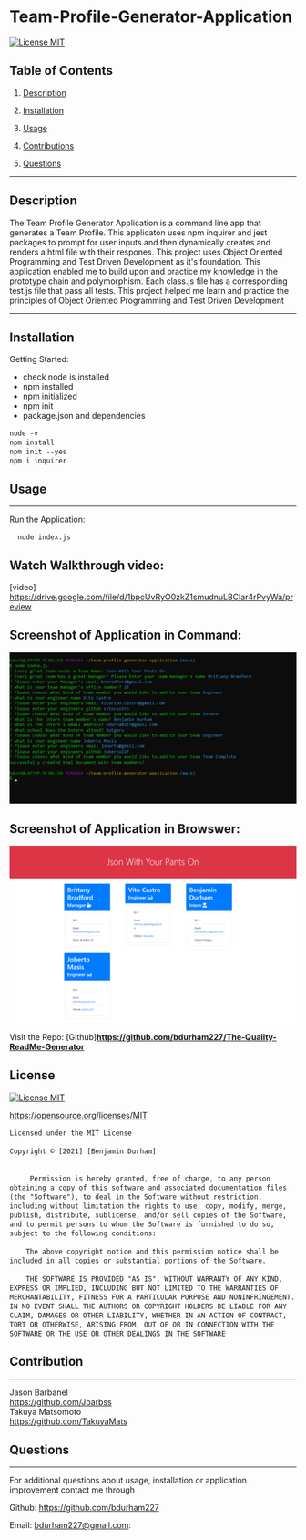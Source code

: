 # Team-Profile-Generator-Application

[![License MIT](https://img.shields.io/apm/l/pack)](https://spdx.org/licenses/MIT.html)
 ## Table of Contents
1. [Description](#description)

2. [Installation](#installation)

3. [Usage](#usage)

4. [Contributions](#contributions)

5. [Questions](#questions)

-----

## Description
 The Team Profile Generator Application is a command line app that generates a Team Profile. This applicaton uses npm inquirer and jest packages to prompt for user inputs and then dynamically creates and renders a html file with their respones. This project uses Object Oriented Programming and Test Driven Development as it's foundation. This application enabled me to build upon and practice my knowledge in the prototype chain and polymorphism. Each class.js file has a corresponding test.js file that pass all tests. This project helped me learn and practice the principles of Object Oriented Programming and Test Driven Development

 -----

 ## Installation
 

   Getting Started:
   * check node is installed
   * npm installed
   * npm initialized
   * npm init
   * package.json and dependencies
  
    node -v
    npm install
    npm init --yes
    npm i inquirer



  



 ## Usage

 ---

 Run the Application:
 


      node index.js
   
Watch Walkthrough video: 
--
[video] https://drive.google.com/file/d/1bpcUvRyO0zkZ1smudnuLBClar4rPvyWa/preview


Screenshot of Application in Command:
--
![Screenshot](images\teamprofilenode.png)

Screenshot of Application in Browswer:
--
![Screenshot](images\taemprofilwith4screenshot.png)



Visit the Repo: 
[Github]**<https://github.com/bdurham227/The-Quality-ReadMe-Generator>**

   







 ## License
 
[![License MIT](https://img.shields.io/apm/l/pack)](https://spdx.org/licenses/MIT.html)

   https://opensource.org/licenses/MIT

    Licensed under the MIT License

    Copyright © [2021] [Benjamin Durham]
    

         Permission is hereby granted, free of charge, to any person obtaining a copy of this software and associated documentation files (the "Software"), to deal in the Software without restriction, including without limitation the rights to use, copy, modify, merge, publish, distribute, sublicense, and/or sell copies of the Software, and to permit persons to whom the Software is furnished to do so, subject to the following conditions:
        
        The above copyright notice and this permission notice shall be included in all copies or substantial portions of the Software.
        
        THE SOFTWARE IS PROVIDED "AS IS", WITHOUT WARRANTY OF ANY KIND, EXPRESS OR IMPLIED, INCLUDING BUT NOT LIMITED TO THE WARRANTIES OF MERCHANTABILITY, FITNESS FOR A PARTICULAR PURPOSE AND NONINFRINGEMENT. IN NO EVENT SHALL THE AUTHORS OR COPYRIGHT HOLDERS BE LIABLE FOR ANY CLAIM, DAMAGES OR OTHER LIABILITY, WHETHER IN AN ACTION OF CONTRACT, TORT OR OTHERWISE, ARISING FROM, OUT OF OR IN CONNECTION WITH THE SOFTWARE OR THE USE OR OTHER DEALINGS IN THE SOFTWARE

## Contribution
---

Jason Barbanel
<br>
https://github.com/Jbarbss
<br>
Takuya Matsomoto
<br>
https://github.com/TakuyaMats



 ## Questions
 ---
 For additional questions about usage, installation or application improvement contact me through

Github: https://github.com/bdurham227

Email: bdurham227@gmail.com:

     

